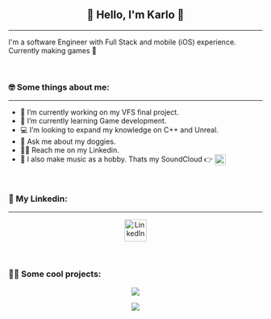 ## <div align="center">🌚 Hello, I'm Karlo 🌝</div>
---

<!-- Maybe add some images up here -->
I'm a software Engineer with Full Stack and mobile (iOS) experience.<br> Currently making games 👾

<br>

### 🤓 Some things about me:
---

- 🦾 I’m currently working on my VFS final project.
- 🌱 I’m currently learning Game development.
- 💻 I’m looking to expand my knowledge on C++ and Unreal.
- 🐶 Ask me about my doggies.
- 🐱‍👓 Reach me on my Linkedin.
- 🎹 I also make music as a hobby. Thats my SoundCloud 👉 <a target="_blank"
  href="https://soundcloud.com/dr-kalavera">
  <img align="center" alt="SoundCloud" width="22px"
    src="https://cdn3.iconfinder.com/data/icons/picons-social/57/74-soundcloud-512.png" />
</a>

<br>

### 🤵 My Linkedin:
---

<p align="center">

  <a target="_blank" href="https://www.linkedin.com/in/jose-karlo-hurtado-corona-078850bb">
    <img alt="LinkedIn" width="44px"
      src="https://img.icons8.com/external-justicon-lineal-color-justicon/64/000000/external-linkedin-social-media-justicon-lineal-color-justicon.png" />
  </a>
</p>

<br>

### 🐱‍💻 Some cool projects:

<p align="center">
  <a href="https://github.com/karloconk/luckyCookie">
    <img align="center"
      src="https://github-readme-stats.vercel.app/api/pin/?username=karloconk&repo=luckyCookie&theme=buefy" />
  </a>
</p>

<p align="center">
  <a href="https://github.com/karloconk/Angry-Key">
    <img align="center"
      src="https://github-readme-stats.vercel.app/api/pin/?username=karloconk&repo=Angry-Key&theme=vue" />
  </a>
</p>
